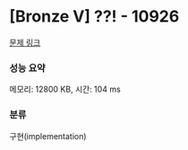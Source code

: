 # [Bronze V] ??! - 10926 

[문제 링크](https://www.acmicpc.net/problem/10926) 

### 성능 요약

메모리: 12800 KB, 시간: 104 ms

### 분류

구현(implementation)

